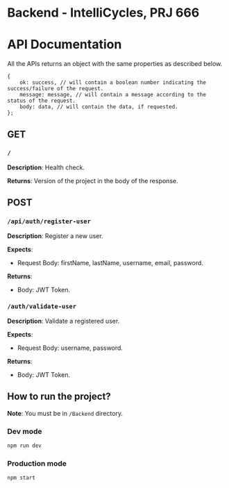 # Backend - IntelliCycles, PRJ 666

# API Documentation

All the APIs returns an object with the same properties as described below.

```
{
    ok: success, // will contain a boolean number indicating the success/failure of the request.
    message: message, // will contain a message according to the status of the request.
    body: data, // will contain the data, if requested.
};
```

## GET

### `/`

**Description**: Health check.

**Returns**: Version of the project in the body of the response.

## POST

### `/api/auth/register-user`

**Description**: Register a new user.

**Expects**:

- Request Body: firstName, lastName, username, email, password.

**Returns**:

- Body: JWT Token.

### `/auth/validate-user`

**Description**: Validate a registered user.

**Expects**:

- Request Body: username, password.

**Returns**:

- Body: JWT Token.

## How to run the project?

**Note**: You must be in `/Backend` directory.

### Dev mode

```bash
npm run dev
```

### Production mode

```bash
npm start
```
